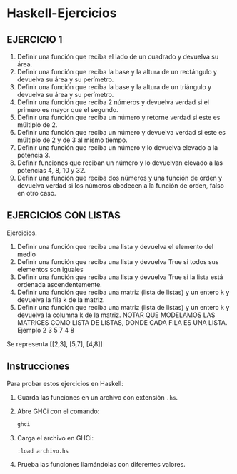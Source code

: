 # Haskell-Ejercicios

## EJERCICIO 1

1. Definir una función que reciba el lado de un cuadrado y devuelva su área.
2. Definir una función que reciba la base y la altura de un rectángulo y devuelva su área y su perímetro.
3. Definir una función que reciba la base y la altura de un triángulo y devuelva su área y su perímetro.
4. Definir una función que reciba 2 números y devuelva verdad si el primero es mayor que el segundo.
5. Definir una función que reciba un número y retorne verdad si este es múltiplo de 2.
6. Definir una función que reciba un número y devuelva verdad si este es múltiplo de 2 y de 3 al mismo tiempo.
7. Definir una función que reciba un número y lo devuelva elevado a la potencia 3.
8. Definir funciones que reciban un número y lo devuelvan elevado a las potencias 4, 8, 10 y 32.
9. Definir una función que reciba dos números y una función de orden y devuelva verdad si los números obedecen a la función de orden, falso en otro caso.

## EJERCICIOS CON LISTAS

Ejercicios.
1.	Definir una función que reciba una lista y devuelva el elemento del medio
2.	Definir una función que reciba una lista y devuelva True si todos sus elementos son iguales
3.	Definir una función que reciba una lista y devuelva True si la lista está ordenada ascendentemente.
4.	Definir una función que reciba una matriz (lista de listas) y un entero k y devuelva la fila k de la matriz.
5.	Definir una función que reciba una matriz (lista de listas) y un entero k y devuelva la columna k de la matriz.
NOTAR QUE MODELAMOS LAS MATRICES COMO LISTA DE LISTAS, DONDE CADA FILA ES UNA LISTA.
Ejemplo
2	3
5	7
4	8

Se representa
[[2,3], [5,7], [4,8]]

## Instrucciones

Para probar estos ejercicios en Haskell:

1. Guarda las funciones en un archivo con extensión `.hs`.
2. Abre GHCi con el comando:

   ```sh
   ghci
3. Carga el archivo en GHCi:

    ```sh
    :load archivo.hs

4. Prueba las funciones llamándolas con diferentes valores.